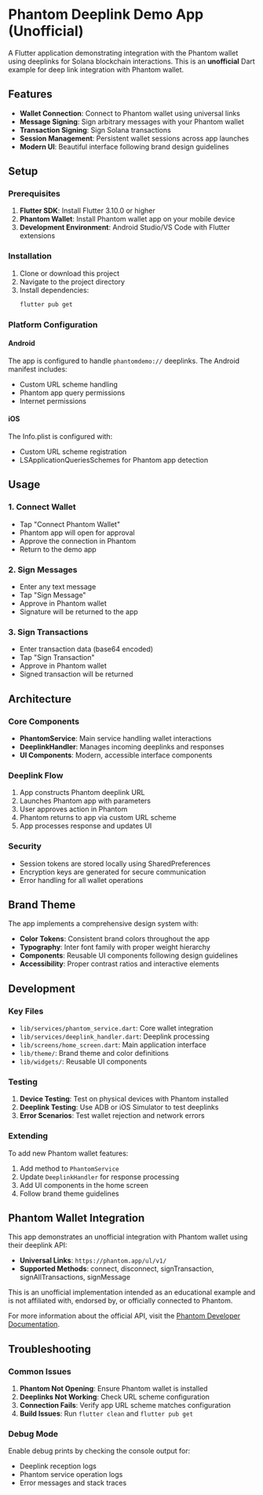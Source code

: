 # Phantom Deeplink Demo App (Unofficial)

A Flutter application demonstrating integration with the Phantom wallet using deeplinks for Solana blockchain interactions. This is an **unofficial** Dart example for deep link integration with Phantom wallet.

## Features

- **Wallet Connection**: Connect to Phantom wallet using universal links
- **Message Signing**: Sign arbitrary messages with your Phantom wallet
- **Transaction Signing**: Sign Solana transactions
- **Session Management**: Persistent wallet sessions across app launches
- **Modern UI**: Beautiful interface following brand design guidelines

## Setup

### Prerequisites

1. **Flutter SDK**: Install Flutter 3.10.0 or higher
2. **Phantom Wallet**: Install Phantom wallet app on your mobile device
3. **Development Environment**: Android Studio/VS Code with Flutter extensions

### Installation

1. Clone or download this project
2. Navigate to the project directory
3. Install dependencies:
   ```bash
   flutter pub get
   ```

### Platform Configuration

#### Android
The app is configured to handle `phantomdemo://` deeplinks. The Android manifest includes:
- Custom URL scheme handling
- Phantom app query permissions
- Internet permissions

#### iOS
The Info.plist is configured with:
- Custom URL scheme registration
- LSApplicationQueriesSchemes for Phantom app detection

## Usage

### 1. Connect Wallet
- Tap "Connect Phantom Wallet"
- Phantom app will open for approval
- Approve the connection in Phantom
- Return to the demo app

### 2. Sign Messages
- Enter any text message
- Tap "Sign Message"
- Approve in Phantom wallet
- Signature will be returned to the app

### 3. Sign Transactions
- Enter transaction data (base64 encoded)
- Tap "Sign Transaction"
- Approve in Phantom wallet
- Signed transaction will be returned

## Architecture

### Core Components

- **PhantomService**: Main service handling wallet interactions
- **DeeplinkHandler**: Manages incoming deeplinks and responses
- **UI Components**: Modern, accessible interface components

### Deeplink Flow

1. App constructs Phantom deeplink URL
2. Launches Phantom app with parameters
3. User approves action in Phantom
4. Phantom returns to app via custom URL scheme
5. App processes response and updates UI

### Security

- Session tokens are stored locally using SharedPreferences
- Encryption keys are generated for secure communication
- Error handling for all wallet operations

## Brand Theme

The app implements a comprehensive design system with:

- **Color Tokens**: Consistent brand colors throughout the app
- **Typography**: Inter font family with proper weight hierarchy
- **Components**: Reusable UI components following design guidelines
- **Accessibility**: Proper contrast ratios and interactive elements

## Development

### Key Files

- `lib/services/phantom_service.dart`: Core wallet integration
- `lib/services/deeplink_handler.dart`: Deeplink processing
- `lib/screens/home_screen.dart`: Main application interface
- `lib/theme/`: Brand theme and color definitions
- `lib/widgets/`: Reusable UI components

### Testing

1. **Device Testing**: Test on physical devices with Phantom installed
2. **Deeplink Testing**: Use ADB or iOS Simulator to test deeplinks
3. **Error Scenarios**: Test wallet rejection and network errors

### Extending

To add new Phantom wallet features:

1. Add method to `PhantomService`
2. Update `DeeplinkHandler` for response processing
3. Add UI components in the home screen
4. Follow brand theme guidelines

## Phantom Wallet Integration

This app demonstrates an unofficial integration with Phantom wallet using their deeplink API:

- **Universal Links**: `https://phantom.app/ul/v1/`
- **Supported Methods**: connect, disconnect, signTransaction, signAllTransactions, signMessage

This is an unofficial implementation intended as an educational example and is not affiliated with, endorsed by, or officially connected to Phantom.

For more information about the official API, visit the [Phantom Developer Documentation](https://docs.phantom.com/phantom-deeplinks/deeplinks-ios-and-android).

## Troubleshooting

### Common Issues

1. **Phantom Not Opening**: Ensure Phantom wallet is installed
2. **Deeplinks Not Working**: Check URL scheme configuration
3. **Connection Fails**: Verify app URL scheme matches configuration
4. **Build Issues**: Run `flutter clean` and `flutter pub get`

### Debug Mode

Enable debug prints by checking the console output for:
- Deeplink reception logs
- Phantom service operation logs
- Error messages and stack traces



